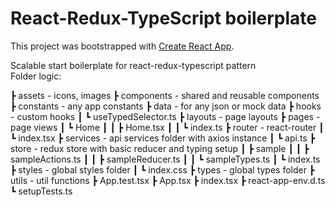 # React-Redux-TypeScript boilerplate

This project was bootstrapped with [Create React App](https://github.com/facebook/create-react-app).

Scalable start boilerplate for react-redux-typescript pattern  
Folder logic:

 ┣ assets - icons, images
 ┣ components - shared and reusable components
 ┣ constants - any app constants
 ┣ data - for any json or mock data
 ┣ hooks - custom hooks
 ┃ ┗ useTypedSelector.ts
 ┣ layouts - page layouts
 ┣ pages - page views
 ┃ ┗ Home
 ┃ ┃ ┣ Home.tsx
 ┃ ┃ ┗ index.ts
 ┣ router - react-router
 ┃ ┗ index.tsx
 ┣ services - api services folder with axios instance
 ┃ ┗ api.ts
 ┣ store - redux store with basic reducer and typing setup
 ┃ ┣ sample
 ┃ ┃ ┣ sampleActions.ts
 ┃ ┃ ┣ sampleReducer.ts
 ┃ ┃ ┗ sampleTypes.ts
 ┃ ┗ index.ts
 ┣ styles - global styles folder
 ┃ ┗ index.css
 ┣ types - global types folder
 ┣ utils - util functions
 ┣ App.test.tsx
 ┣ App.tsx
 ┣ index.tsx
 ┣ react-app-env.d.ts
 ┗ setupTests.ts
